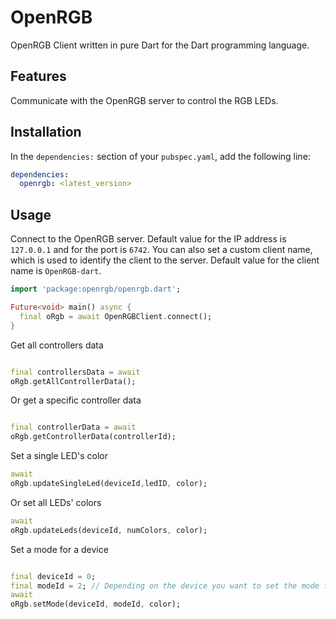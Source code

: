 # OpenRGB

OpenRGB Client written in pure Dart for the Dart programming language.

## Features

Communicate with the OpenRGB server to control the RGB LEDs.

## Installation

In the `dependencies:` section of your `pubspec.yaml`, add the following line:

```yaml
dependencies:
  openrgb: <latest_version>
```

## Usage

Connect to the OpenRGB server. Default value for the IP address is `127.0.0.1` and for the port
is `6742`. You can also set a custom client name, which is used to identify the client to the
server. Default value for the client name is `OpenRGB-dart`.

```dart
import 'package:openrgb/openrgb.dart';

Future<void> main() async {
  final oRgb = await OpenRGBClient.connect();
}
```

Get all controllers data

```dart

final controllersData = await
oRgb.getAllControllerData();
```

Or get a specific controller data

```dart

final controllerData = await
oRgb.getControllerData(controllerId);

```

Set a single LED's color

```dart
await
oRgb.updateSingleLed(deviceId,ledID, color);
```

Or set all LEDs' colors

```dart
await
oRgb.updateLeds(deviceId, numColors, color);
```

Set a mode for a device

```dart

final deviceId = 0;
final modeId = 2; // Depending on the device you want to set the mode for and available modes
await
oRgb.setMode(deviceId, modeId, color);
```
